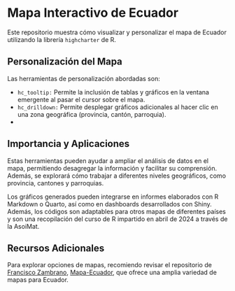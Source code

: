 # Mapa Interactivo de Ecuador

Este repositorio muestra cómo visualizar y personalizar el mapa de Ecuador utilizando la librería `highcharter` de R.

## Personalización del Mapa

Las herramientas de personalización abordadas son:

- `hc_tooltip:` Permite la inclusión de tablas y gráficos en la ventana emergente al pasar el cursor sobre el mapa.
- `hc_drilldown:` Permite desplegar gráficos adicionales al hacer clic en una zona geográfica (provincia, cantón, parroquia).
- 
## Importancia y Aplicaciones

Estas herramientas pueden ayudar a ampliar el análisis de datos en el mapa, permitiendo desagregar la información y facilitar su comprensión. Además, se explorará cómo trabajar a diferentes niveles geográficos, como provincia, cantones y parroquias.

Los gráficos generados pueden integrarse en informes elaborados con R Markdown o Quarto, así como en dashboards desarrollados con Shiny. Además, los códigos son adaptables para otros mapas de diferentes países y son una recopilación del curso de R impartido en abril de 2024 a través de la AsoiMat.

## Recursos Adicionales

Para explorar opciones de mapas, recomiendo revisar el repositorio de [Francisco Zambrano](https://github.com/zpio), [Mapa-Ecuador](https://github.com/zpio/Mapa-Ecuador), que ofrece una amplia variedad de mapas para Ecuador.
